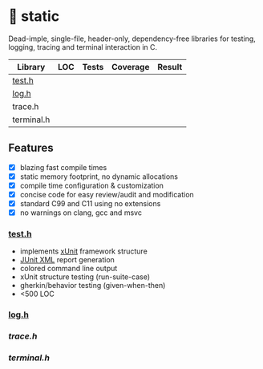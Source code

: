 # 🔋 static
Dead-imple, single-file, header-only, dependency-free libraries for testing, logging, tracing and terminal interaction in C.

|Library|LOC|Tests|Coverage|Result|
|-|-|-|-|-|
|[test.h](#testh)|||||
|[log.h](#logh)|||||
|trace.h|||||
|terminal.h|||||

## Features
- [x] blazing fast compile times
- [x] static memory footprint, no dynamic allocations
- [x] compile time configuration & customization
- [x] concise code for easy review/audit and modification
- [x] standard C99 and C11 using no extensions
- [x] no warnings on clang, gcc and msvc

### [test.h](static/test.h)
* implements [xUnit](https://en.wikipedia.org/wiki/XUnit) framework structure
* [JUnit XML](https://github.com/junit-team/junit5/blob/main/platform-tests/src/test/resources/jenkins-junit.xsd) report generation
* colored command line output
* xUnit structure testing (run-suite-case)
* gherkin/behavior testing (given-when-then)
* <500 LOC

### [log.h](static/log.h)

### *trace.h*

### *terminal.h*